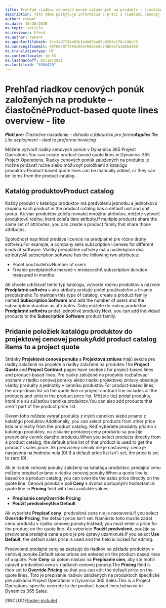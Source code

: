 ```yaml
---
title: Prehľad riadkov cenových ponúk založených na produkte – čiastočné
description: Táto téma poskytuje informácie o práci s riadkami cenovej ponuky založenej na projekte.
author: rumant
ms.date: 10/30/2020
ms.topic: article
ms.reviewer: kfend
ms.author: rumant
ms.openlocfilehash: 5cc3a97194e01b14de054a93a6268c1f0c24bc25
ms.sourcegitcommit: 40f68387f594180af64a5e5c748b6efa188bd300
ms.translationtype: HT
ms.contentlocale: sk-SK
ms.lasthandoff: 05/10/2021
ms.locfileid: "5994470"
---
```

# <a name="product-based-quote-lines-overview---lite"></a><span data-ttu-id="67846-103">Prehľad riadkov cenových ponúk založených na produkte – čiastočné</span><span class="sxs-lookup"><span data-stu-id="67846-103">Product-based quote lines overview - lite</span></span>

<span data-ttu-id="67846-104">_**Platí pre:** Čiastočné nasadenie – dohoda o fakturácii pro forma_</span><span class="sxs-lookup"><span data-stu-id="67846-104">_**Applies To:** Lite deployment - deal to proforma invoicing_</span></span>

<span data-ttu-id="67846-105">Môžete vytvoriť riadky cenových ponúk v Dynamics 365 Project Operations.</span><span class="sxs-lookup"><span data-stu-id="67846-105">You can create product-based quote lines in Dynamics 365 Project Operations.</span></span> <span data-ttu-id="67846-106">Riadky cenových ponúk založených na produkte je možné pridávať ručne alebo môžu byť položkami z katalógu produktov.</span><span class="sxs-lookup"><span data-stu-id="67846-106">Product-based quote lines can be manually added, or they can be items from the product catalog.</span></span>

## <a name="product-catalog"></a><span data-ttu-id="67846-107">Katalóg produktov</span><span class="sxs-lookup"><span data-stu-id="67846-107">Product catalog</span></span>

<span data-ttu-id="67846-108">Každý produkt v katalógu produktov má predvolenú jednotku a jednotkovú skupinu.</span><span class="sxs-lookup"><span data-stu-id="67846-108">Each product in the product catalog has a default unit and unit group.</span></span> <span data-ttu-id="67846-109">Ak viac produktov zdieľa rovnakú množinu atribútov, môžete vytvoriť produktovú rodinu, ktorá zdieľa tieto atribúty.</span><span class="sxs-lookup"><span data-stu-id="67846-109">If multiple products share the same set of attributes, you can create a product family that share those attributes.</span></span> 

<span data-ttu-id="67846-110">Spoločnosť napríklad predáva licencie na predplatné pre rôzne druhy softvéru.</span><span class="sxs-lookup"><span data-stu-id="67846-110">For example, a company sells subscription licenses for different kinds of software.</span></span> <span data-ttu-id="67846-111">Všetky predplatné softvéry májú nasledujúce dva atribúty:</span><span class="sxs-lookup"><span data-stu-id="67846-111">All subscription software has the following two attributes:</span></span>

- <span data-ttu-id="67846-112">Počet používateľov</span><span class="sxs-lookup"><span data-stu-id="67846-112">Number of users</span></span>
- <span data-ttu-id="67846-113">Trvanie predplatného merané v mesiacoch</span><span class="sxs-lookup"><span data-stu-id="67846-113">A subscription duration measured in months</span></span>

<span data-ttu-id="67846-114">Ak chcete udržiavať tento typ katalógu, vytvorte rodinu produktov s názvom **Predplatné softvéru** a ako atribúty pridajte počet používateľov a trvanie predplatného.</span><span class="sxs-lookup"><span data-stu-id="67846-114">To maintain this type of catalog, create a product family named **Subscription Software** and add the number of users and the subscription duration as attributes.</span></span> <span data-ttu-id="67846-115">Ďalej môžete do rodiny produktov **Predplatné softvéru** pridať jednotlivé produkty.</span><span class="sxs-lookup"><span data-stu-id="67846-115">Next, you can add individual products to the **Subscription Software** product family.</span></span>

## <a name="add-product-catalog-items-to-a-project-quote"></a><span data-ttu-id="67846-116">Pridanie položiek katalógu produktov do projektovej cenovej ponuky</span><span class="sxs-lookup"><span data-stu-id="67846-116">Add product catalog items to a project quote</span></span>

<span data-ttu-id="67846-117">Stránky **Projektová cenová ponuka** a **Projektová zmluva** majú sekcie pre riadky založené na projekte a riadky založené na produkte.</span><span class="sxs-lookup"><span data-stu-id="67846-117">The **Project Quote** and **Project Contract** pages have sections for project-based lines and product-based lines.</span></span> <span data-ttu-id="67846-118">Pre riadky založené na produkte rozbaľovací zoznam v riadku cenovej ponuky alebo riadku projektovej zmluvy obsahuje všetky produkty a jednotky v cenníku produktov.</span><span class="sxs-lookup"><span data-stu-id="67846-118">For product-based lines, the drop-down list on the quote line or project contract line includes all the products and units in the product price list.</span></span> <span data-ttu-id="67846-119">Môžete tiež pridať produkty, ktoré nie sú súčasťou cenníka produktov.</span><span class="sxs-lookup"><span data-stu-id="67846-119">You can also add products that aren't part of the product price list.</span></span>

<span data-ttu-id="67846-120">Okrem toho môžete vybrať produkty z iných cenníkov alebo priamo z katalógu produktov.</span><span class="sxs-lookup"><span data-stu-id="67846-120">Additionally, you can select products from other price lists or directly from the product catalog.</span></span> <span data-ttu-id="67846-121">Keď vyberiete produkty priamo z katalógu produktov, na získanie predajnej ceny produktu sa použije predvolený cenník daného produktu.</span><span class="sxs-lookup"><span data-stu-id="67846-121">When you select products directly from a product catalog, the default price list of that product is used to get the product's sales price.</span></span> <span data-ttu-id="67846-122">Ak predvolený cenník nie je nastavený, cena je nastavená na hodnotu nula (0).</span><span class="sxs-lookup"><span data-stu-id="67846-122">If a default price list isn't set, the price is set to zero (0).</span></span>

<span data-ttu-id="67846-123">Ak je riadok cenovej ponuky založený na katalógu produktov, predajnú cenu môžete prepísať priamo v riadku cenovej ponuky.</span><span class="sxs-lookup"><span data-stu-id="67846-123">When a quote line is based on a product catalog, you can override the sales price directly on the quote line.</span></span> <span data-ttu-id="67846-124">Cenová ponuka v poli **Ceny** s dvoma dostupnými hodnotami:</span><span class="sxs-lookup"><span data-stu-id="67846-124">A quote line in **Pricing** field with two available values:</span></span>

- <span data-ttu-id="67846-125">**Prepísanie ceny**</span><span class="sxs-lookup"><span data-stu-id="67846-125">**Override Pricing**</span></span>
- <span data-ttu-id="67846-126">**Použiť predvolený**</span><span class="sxs-lookup"><span data-stu-id="67846-126">**Use Default**</span></span>

<span data-ttu-id="67846-127">Ak vyberiete **Prepísať ceny**, predvolená cena nie je nastavená.</span><span class="sxs-lookup"><span data-stu-id="67846-127">If you select **Override Pricing**, the default price isn't set.</span></span> <span data-ttu-id="67846-128">Namiesto toho musíte zadať cenu produktu v riadku cenovej ponuky.</span><span class="sxs-lookup"><span data-stu-id="67846-128">Instead, you must enter a price for the product on the quote line.</span></span> <span data-ttu-id="67846-129">Ak vyberiete **Použiť predvolené**, použije sa predvolená predajná cena a pole je pre úpravy uzamknuté.</span><span class="sxs-lookup"><span data-stu-id="67846-129">If you select **Use Default**, the default sales price is used and the field is locked for editing.</span></span>

<span data-ttu-id="67846-130">Predvolené predajné ceny sa zapisujú do riadkov na základe produktov v cenovej ponuke.</span><span class="sxs-lookup"><span data-stu-id="67846-130">Default sales prices are entered on the product-based lines of a quote.</span></span> <span data-ttu-id="67846-131">Pole **Ceny** sa potom nastaví na **Prepísanie cien**, aby ste mohli upraviť predvolenú cenu v riadkoch cenovej ponuky.</span><span class="sxs-lookup"><span data-stu-id="67846-131">The **Pricing** field is then set to **Override Pricing** so that you can edit the default price on the quote lines.</span></span> <span data-ttu-id="67846-132">Toto je prepísanie riadkov založených na produktoch špecifické pre aplikáciu Project Operations v Dynamics 365 Sales.</span><span class="sxs-lookup"><span data-stu-id="67846-132">This is a Project Operations-specific override to the product-based lines behavior in Dynamics 365 Sales.</span></span>


[!INCLUDE[footer-include](../../includes/footer-banner.md)]